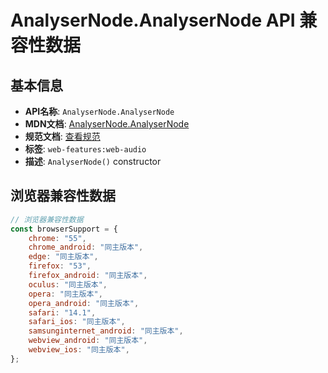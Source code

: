 # AnalyserNode.AnalyserNode API 兼容性数据

## 基本信息

- **API名称**: `AnalyserNode.AnalyserNode`
- **MDN文档**: [AnalyserNode.AnalyserNode](https://developer.mozilla.org/docs/Web/API/AnalyserNode/AnalyserNode)
- **规范文档**: [查看规范](https://webaudio.github.io/web-audio-api/#dom-analysernode-analysernode)
- **标签**: `web-features:web-audio`
- **描述**: `AnalyserNode()` constructor

## 浏览器兼容性数据

```javascript
// 浏览器兼容性数据
const browserSupport = {
    chrome: "55",
    chrome_android: "同主版本",
    edge: "同主版本",
    firefox: "53",
    firefox_android: "同主版本",
    oculus: "同主版本",
    opera: "同主版本",
    opera_android: "同主版本",
    safari: "14.1",
    safari_ios: "同主版本",
    samsunginternet_android: "同主版本",
    webview_android: "同主版本",
    webview_ios: "同主版本",
};

```


